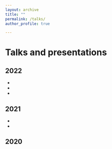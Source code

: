 ```yaml
---
layout: archive
title: ""
permalink: /talks/
author_profile: true

---
```


Talks and presentations
======

2022
----
-
-
-

2021
----
-
-

2020
----
